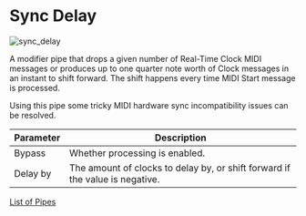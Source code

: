# Sync Delay

![sync_delay](https://blokas.io/images/midihub/pipes/sync_delay.svg)

A modifier pipe that drops a given number of Real-Time Clock MIDI messages or produces up to one quarter note worth of Clock messages in an instant to shift forward.
The shift happens every time MIDI Start message is processed.

Using this pipe some tricky MIDI hardware sync incompatibility issues can be resolved.

| Parameter              | Description                                                  |
| ---------------------- | ------------------------------------------------------------ |
| Bypass                 | Whether processing is enabled.                               |
| Delay by               | The amount of clocks to delay by, or shift forward if the value is negative. |

<span class="blokas-web-hide">

[List of Pipes](quick-links.md#the-list-of-pipes)

</span>